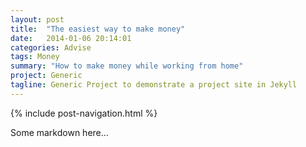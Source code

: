 ```yaml
---
layout: post
title:  "The easiest way to make money"
date:   2014-01-06 20:14:01
categories: Advise
tags: Money
summary: "How to make money while working from home"
project: Generic
tagline: Generic Project to demonstrate a project site in Jekyll
---
```


{% include post-navigation.html %}

Some markdown here...
